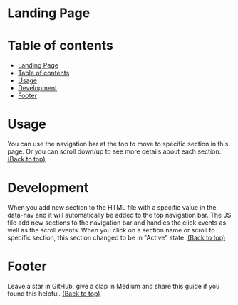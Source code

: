 <!-- Add banner here -->
# Landing Page

# Table of contents

<!-- After you have introduced your project, it is a good idea to add a **Table of contents** or **TOC** as **cool** people say it. This would make it easier for people to navigate through your README and find exactly what they are looking for.
Here is a sample TOC(*wow! such cool!*) that is actually the TOC for this README. -->

- [Landing Page](#landing-page)
- [Table of contents](#table-of-contents)
- [Usage](#usage)
- [Development](#development)
- [Footer](#footer)


<!-- *You might have noticed the **Back to top** button(if not, please notice, it's right there!). This is a good idea because it makes your README **easy to navigate.*** 
The first one should be how to install(how to generally use your project or set-up for editing in their machine).
This should give the users a concrete idea with instructions on how they can use your project repo with all the steps.
Following this steps, **they should be able to run this in their device.**
A method I use is after completing the README, I go through the instructions from scratch and check if it is working. -->

<!-- Here is a sample instruction:
To use this project, first clone the repo on your device using the command below:
```git init```
```git clone https://github.com/navendu-pottekkat/nsfw-filter.git``` -->

# Usage

You can use the navigation bar at the top to move to specific section in this page. Or you can scroll down/up to see more details about each section. [(Back to top)](#table-of-contents)

<!-- This is optional and it is used to give the user info on how to use the project after installation. This could be added in the Installation section also. -->

# Development
When you add new section to the HTML file with a specific value in the data-nav and it will automatically be added to the top navigation bar. The JS file add new sections to the navigation bar and handles the click events as well as the scroll events. When you click on a section name or scroll to specific section, this section changed to be in "Active" state. [(Back to top)](#table-of-contents)

<!-- This is the place where you give instructions to developers on how to modify the code.
You could give **instructions in depth** of **how the code works** and how everything is put together.
You could also give specific instructions to how they can setup their development environment.
Ideally, you should keep the README simple. If you need to add more complex explanations, use a wiki. Check out [this wiki](https://github.com/navendu-pottekkat/nsfw-filter/wiki) for inspiration. -->


# Footer
<!-- Let's also add a footer because I love footers and also you **can** use this to convey important info.
Let's make it an image because by now you have realised that multimedia in images == cool(*please notice the subtle programming joke). -->

Leave a star in GitHub, give a clap in Medium and share this guide if you found this helpful.
[(Back to top)](#table-of-contents)

<!-- Add the footer here -->

<!-- ![Footer](https://github.com/navendu-pottekkat/awesome-readme/blob/master/fooooooter.png) -->
